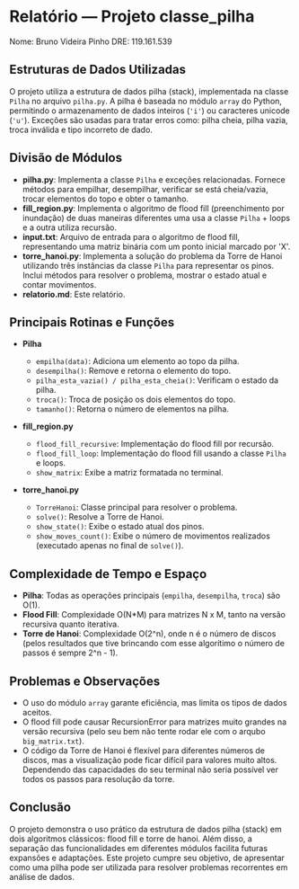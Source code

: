 # Relatório — Projeto classe_pilha

Nome: Bruno Videira Pinho
DRE: 119.161.539

## Estruturas de Dados Utilizadas

O projeto utiliza a estrutura de dados pilha (stack), implementada na classe `Pilha` no arquivo `pilha.py`. A pilha é baseada no módulo `array` do Python, permitindo o armazenamento de dados inteiros (`'i'`) ou caracteres unicode (`'u'`). Exceções são usadas para tratar erros como: pilha cheia, pilha vazia, troca inválida e tipo incorreto de dado.

## Divisão de Módulos

- **pilha.py**: Implementa a classe `Pilha` e exceções relacionadas. Fornece métodos para empilhar, desempilhar, verificar se está cheia/vazia, trocar elementos do topo e obter o tamanho.
- **fill_region.py**: Implementa o algoritmo de flood fill (preenchimento por inundação) de duas maneiras diferentes uma usa a classe `Pilha` + loops e a outra utiliza recursão.
- **input.txt**: Arquivo de entrada para o algoritmo de flood fill, representando uma matriz binária com um ponto inicial marcado por 'X'.
- **torre_hanoi.py**: Implementa a solução do problema da Torre de Hanoi utilizando três instâncias da classe `Pilha` para representar os pinos. Inclui métodos para resolver o problema, mostrar o estado atual e contar movimentos.
- **relatorio.md**: Este relatório.

## Principais Rotinas e Funções

- **Pilha**
  - `empilha(data)`: Adiciona um elemento ao topo da pilha.
  - `desempilha()`: Remove e retorna o elemento do topo.
  - `pilha_esta_vazia() / pilha_esta_cheia()`: Verificam o estado da pilha.
  - `troca()`: Troca de posição os dois elementos do topo.
  - `tamanho()`: Retorna o número de elementos na pilha.

- **fill_region.py**
  - `flood_fill_recursive`: Implementação do flood fill por recursão.
  - `flood_fill_loop`: Implementação do flood fill usando a classe `Pilha` e loops.
  - `show_matrix`: Exibe a matriz formatada no terminal.

- **torre_hanoi.py**
  - `TorreHanoi`: Classe principal para resolver o problema.
  - `solve()`: Resolve a Torre de Hanoi.
  - `show_state()`: Exibe o estado atual dos pinos.
  - `show_moves_count()`: Exibe o número de movimentos realizados (executado apenas no final de `solve()`).

## Complexidade de Tempo e Espaço

- **Pilha**: Todas as operações principais (`empilha`, `desempilha`, `troca`) são O(1).
- **Flood Fill**: Complexidade O(N*M) para matrizes N x M, tanto na versão recursiva quanto iterativa.
- **Torre de Hanoi**: Complexidade O(2^n), onde n é o número de discos (pelos resultados que tive brincando com esse algorítimo o número de passos é sempre 2^n - 1).

## Problemas e Observações

- O uso do módulo `array` garante eficiência, mas limita os tipos de dados aceitos.
- O flood fill pode causar RecursionError para matrizes muito grandes na versão recursiva (pelo seu bem não tente rodar ele com o arqubo `big_matrix.txt`).
- O código da Torre de Hanoi é flexível para diferentes números de discos, mas a visualização pode ficar difícil para valores muito altos. Dependendo das capacidades do seu terminal não seria possível ver todos os passos para resolução da torre.

## Conclusão

O projeto demonstra o uso prático da estrutura de dados pilha (stack) em dois algoritmos clássicos: flood fill e torre de hanoi. Além disso, a separação das funcionalidades em diferentes módulos facilita futuras expansões e adaptações. Este projeto cumpre seu objetivo, de apresentar como uma pilha pode ser utilizada para resolver problemas recorrentes em análise de dados.